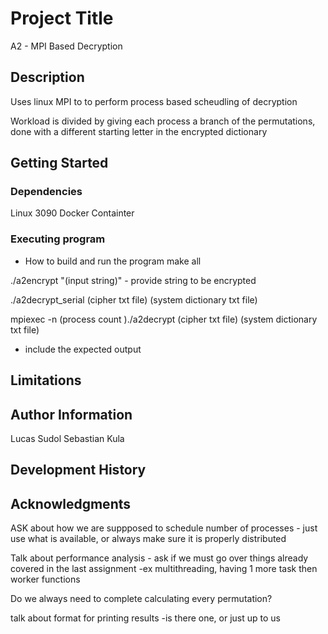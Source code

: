 # Project Title

A2 - MPI Based Decryption

## Description
Uses linux MPI to to perform process based scheudling of decryption

Workload is divided by giving each process a branch of the permutations, done with a different starting letter in the encrypted dictionary

## Getting Started

### Dependencies

Linux 3090 Docker Containter

### Executing program

* How to build and run the program
make all

./a2encrypt "(input string)" - provide string to be encrypted

./a2decrypt_serial (cipher txt file) (system dictionary txt file)

mpiexec -n (process count )./a2decrypt (cipher txt file) (system dictionary txt file)

* include the expected output


## Limitations

## Author Information
Lucas Sudol
Sebastian Kula


## Development History

## Acknowledgments

ASK about how we are suppposed to schedule number of processes - just use what is available, or always make sure it is properly distributed

Talk about performance analysis - ask if we must go over things already covered in the last assignment -ex multithreading, having 1 more task then worker functions

Do we always need to complete calculating every permutation?

talk about format for printing results -is there one, or just up to us


